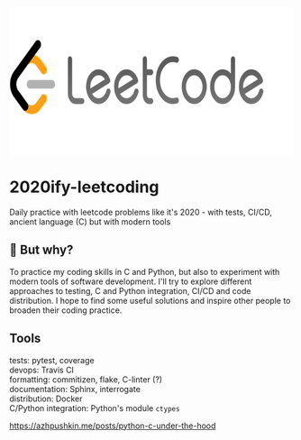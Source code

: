 <p align="center">
<img src="https://github.com/msztylko/2020ify-leetcoding/blob/master/docs/images/leetcode.png" data-canonical- width="700" height="263" align="center" />
</p>

# 2020ify-leetcoding
Daily practice with leetcode problems like it's 2020 - with tests, CI/CD, ancient language (C) but with modern tools


## 🤔 But why?

To practice my coding skills in C and Python, but also to experiment with modern tools of software development. I'll try to explore different approaches to testing, C and Python integration, CI/CD and code distribution. I hope to find some useful solutions and inspire other people to broaden their coding practice.

## Tools

tests: pytest, coverage  
devops: Travis CI  
formatting: commitizen, flake, C-linter (?)  
documentation: Sphinx,  interrogate  
distribution: Docker  
C/Python integration: Python's module `ctypes` 

https://azhpushkin.me/posts/python-c-under-the-hood
